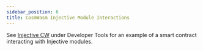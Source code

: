 ```yaml
---
sidebar_position: 6
title: CosmWasm Injective Module Interactions
---
```


See [Injective CW](../../tools/injectivecw) under Developer Tools for an example of a smart contract interacting with Injective modules.
